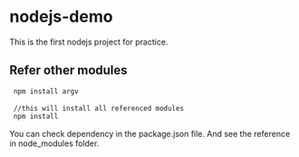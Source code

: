 # nodejs-demo  

This is the first nodejs project for practice.

## Refer other modules

```sh
 npm install argv
 
 //this will install all referenced modules
 npm install
```

You can check dependency in the package.json file. And see the reference in node_modules folder.  
